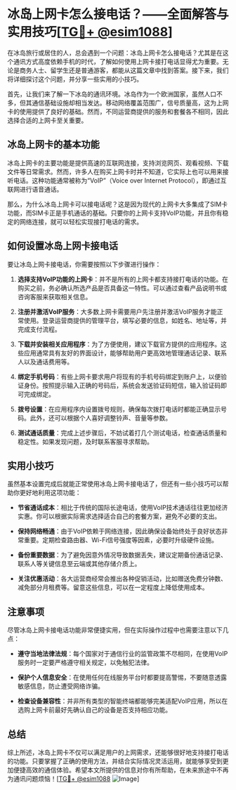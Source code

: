 # 冰岛上网卡怎么接电话？——全面解答与实用技巧[[TG💪+ @esim1088](https://t.me/s/esim1088)]

在冰岛旅行或居住的人，总会遇到一个问题：冰岛上网卡怎么接电话？尤其是在这个通讯方式高度依赖手机的时代，了解如何使用上网卡接打电话显得尤为重要。无论是商务人士、留学生还是普通游客，都能从这篇文章中找到答案。接下来，我们将详细探讨这个问题，并分享一些实用的小技巧。

首先，让我们来了解一下冰岛的通讯环境。冰岛作为一个欧洲国家，虽然人口不多，但其通信基础设施却相当发达。移动网络覆盖范围广，信号质量高，这为上网卡的使用提供了良好的基础。然而，不同运营商提供的服务和套餐各不相同，因此选择合适的上网卡至关重要。

## 冰岛上网卡的基本功能

冰岛上网卡的主要功能是提供高速的互联网连接，支持浏览网页、观看视频、下载文件等日常需求。然而，许多人在购买上网卡时并不知道，它实际上也可以用来接听电话。这种功能通常被称为“VoIP”（Voice over Internet Protocol），即通过互联网进行语音通话。

那么，为什么冰岛上网卡可以接电话呢？这是因为现代的上网卡大多集成了SIM卡功能，而SIM卡正是手机通话的基础。只要你的上网卡支持VoIP功能，并且你有稳定的网络连接，就可以轻松实现接打电话的需求。

## 如何设置冰岛上网卡接电话

要让冰岛上网卡接电话，你需要按照以下步骤进行操作：

1. **选择支持VoIP功能的上网卡**：并不是所有的上网卡都支持接打电话的功能。在购买之前，务必确认所选产品是否具备这一特性。可以通过查看产品说明书或咨询客服来获取相关信息。

2. **注册并激活VoIP服务**：大多数上网卡需要用户先注册并激活VoIP服务才能正常使用。登录运营商提供的管理平台，填写必要的信息，如姓名、地址等，并完成支付流程。

3. **下载并安装相关应用程序**：为了方便使用，建议下载官方提供的应用程序。这些应用通常具有友好的界面设计，能够帮助用户更高效地管理通话记录、联系人以及通话费用等。

4. **绑定手机号码**：有些上网卡要求用户将现有的手机号码绑定到账户上，以便验证身份。按照提示输入正确的号码后，系统会发送验证码短信，输入验证码即可完成绑定。

5. **拨号设置**：在应用程序内设置拨号规则，确保每次拨打电话时都能正确显示号码。此外，还可以根据个人喜好调整铃声、音量等参数。

6. **测试通话质量**：完成上述步骤后，不妨试着打几个测试电话，检查通话质量和稳定性。如果发现问题，及时联系客服寻求帮助。

## 实用小技巧

虽然基本设置完成后就能正常使用冰岛上网卡接电话了，但还有一些小技巧可以帮助你更好地利用这项功能：

- **节省通话成本**：相比于传统的国际长途电话，使用VoIP技术通话往往更加经济实惠。你可以根据实际需求选择适合自己的套餐方案，避免不必要的支出。

- **保持网络畅通**：由于VoIP依赖于网络连接，因此确保设备始终处于良好状态非常重要。定期检查路由器、Wi-Fi信号强度等因素，必要时升级硬件设施。

- **备份重要数据**：为了避免因意外情况导致数据丢失，建议定期备份通话记录、联系人等关键信息至云端或其他存储介质上。

- **关注优惠活动**：各大运营商经常会推出各种促销活动，比如赠送免费分钟数、减免部分月租费等。留意这些信息，可以在一定程度上降低使用成本。

## 注意事项

尽管冰岛上网卡接电话功能非常便捷实用，但在实际操作过程中也需要注意以下几点：

- **遵守当地法律法规**：每个国家对于通信行业的监管政策不尽相同，在使用VoIP服务时一定要严格遵守相关规定，以免触犯法律。

- **保护个人信息安全**：在使用任何在线服务平台时都要提高警惕，不要随意透露敏感信息，防止遭受网络诈骗。

- **检查设备兼容性**：并非所有类型的智能终端都能够完美适配VoIP应用，所以在选购上网卡前最好先确认自己的设备是否支持相应功能。

## 总结

综上所述，冰岛上网卡不仅可以满足用户的上网需求，还能够很好地支持接打电话的功能。只要掌握了正确的使用方法，并结合实际情况灵活运用，就能够享受到更加便捷高效的通信体验。希望本文所提供的信息对你有所帮助，在未来旅途中不再为通讯问题烦恼！[[TG💪+ @esim1088](https://t.me/s/esim1088) ![Image](https://i.postimg.cc/4NQfJmqS/Snipaste-2025-05-13-00-14-12.png)]